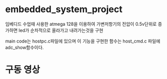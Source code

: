 # embedded_system_project

임베디드 수업때 사용한 atmega 128을 이용하여 가변저항기의 전압이 0.5v단위로 증가하면 led가 순차적으로 올라가고 내려가는것을 구현

main code는 hostpc.c파일에 있으며 이 기능을 구현한 함수는 host_cmd.c 파일에 adc_show함수이다.

# 구동 영상
